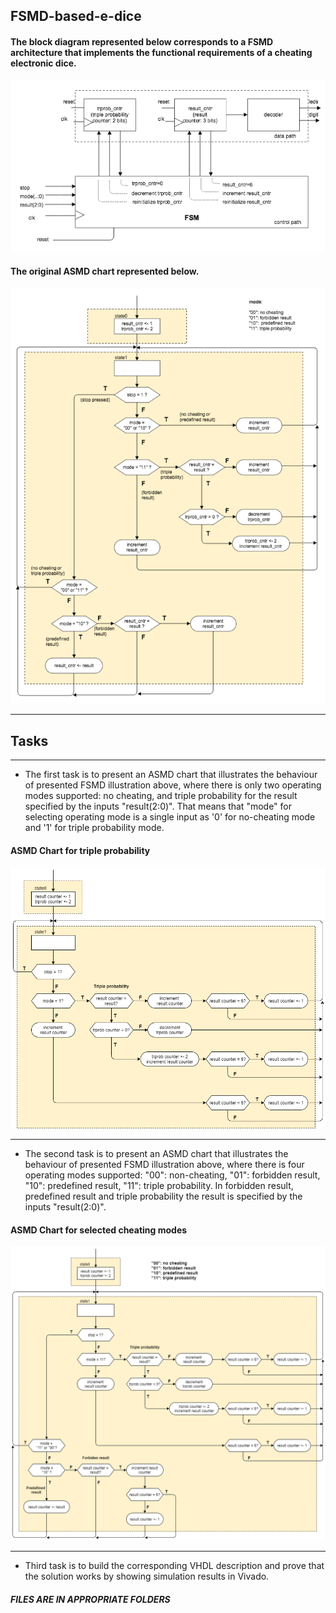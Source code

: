 ## FSMD-based-e-dice

#### The block diagram represented below corresponds to a FSMD architecture that implements the functional requirements of a cheating electronic dice.

<img src="0.IMAGES/w2d2_FSMD_e-dice_Jose.png" width="600">

#### The original ASMD chart represented below.

<img src="0.IMAGES/w2d2_ASMD_e-dice_Jose.png" width="600">

---
## Tasks
---
- The first task is to present an ASMD chart that illustrates the behaviour of presented FSMD illustration above, where there is only two operating modes supported: no cheating, and triple probability for the result specified by the inputs "result(2:0)". That means that "mode" for selecting operating mode is a single input as '0' for no-cheating mode and '1' for triple probability mode. 

#### ASMD Chart for triple probability
<img src="0.IMAGES/w2d2_ASMD_e-dice_with_triple_prob.png" width="600">


---
- The second task is to present an ASMD chart that illustrates the behaviour of presented FSMD illustration above, where there is four operating modes supported: "00": non-cheating, "01": forbidden result, "10": predefined result, "11": triple probability. In forbidden result, predefined result and triple probability the result is specified by the inputs "result(2:0)".

#### ASMD Chart for selected cheating modes
<img src="0.IMAGES/w2d2_ASMD_e-dice_with_modes.png" width="600">


---
- Third task is to build the corresponding VHDL description and prove that the solution works by showing simulation results in Vivado.

##### FILES ARE IN APPROPRIATE FOLDERS